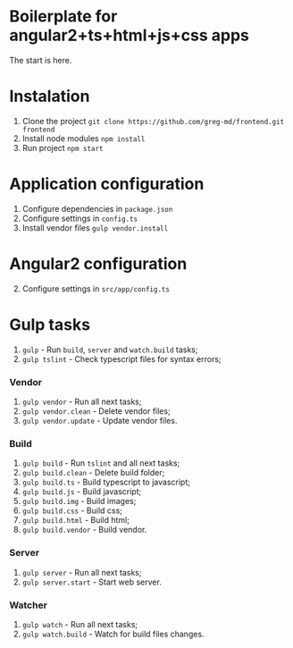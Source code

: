 # Boilerplate for angular2+ts+html+js+css apps

The start is here.

# Instalation

1. Clone the project `git clone https://github.com/greg-md/frontend.git frontend`
2. Install node modules `npm install`
3. Run project `npm start`

# Application configuration

1. Configure dependencies in `package.json`
2. Configure settings in `config.ts`
3. Install vendor files `gulp vendor.install`

# Angular2 configuration

2. Configure settings in `src/app/config.ts`

# Gulp tasks

1. `gulp` - Run `build`, `server` and `watch.build` tasks;
2. `gulp tslint` - Check typescript files for syntax errors;

### Vendor
1. `gulp vendor` - Run all next tasks;
2. `gulp vendor.clean` - Delete vendor files;
3. `gulp vendor.update` - Update vendor files.

### Build
1. `gulp build` - Run `tslint` and all next tasks;
2. `gulp build.clean` - Delete build folder;
3. `gulp build.ts` - Build typescript to javascript;
4. `gulp build.js` - Build javascript;
5. `gulp build.img` - Build images;
6. `gulp build.css` - Build css;
7. `gulp build.html` - Build html;
8. `gulp build.vendor` - Build vendor.

### Server
1. `gulp server` - Run all next tasks;
2. `gulp server.start` - Start web server.

### Watcher
1. `gulp watch` - Run all next tasks;
2. `gulp watch.build` - Watch for build files changes.
